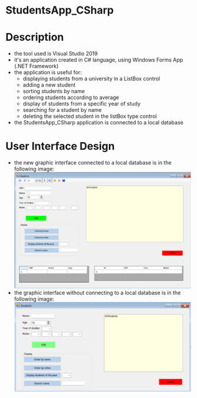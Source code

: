 # StudentsApp_CSharp

# Description
- the tool used is Visual Studio 2019
- it's an application created in C# language, using Windows Forms App (.NET Framework)
- the application is useful for:
  * displaying students from a university in a ListBox control
  * adding a new student
  * sorting students by name
  * ordering students according to average
  * display of students from a specific year of study
  * searching for a student by name
  * deleting the selected student in the listBox type control
- the StudentsApp_CSharp application is connected to a local database

# User Interface Design
- the new graphic interface connected to a local database is in the following image:
![](the%20new%20application%20interface.png)
- the graphic interface without connecting to a local database is in the following image:
![](application%20interface.png)
